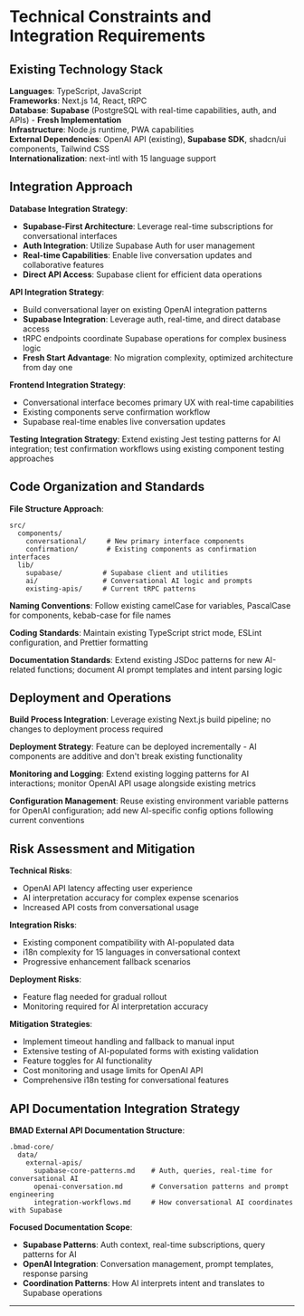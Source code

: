 # Technical Constraints and Integration Requirements

## Existing Technology Stack

**Languages**: TypeScript, JavaScript  
**Frameworks**: Next.js 14, React, tRPC  
**Database**: **Supabase** (PostgreSQL with real-time capabilities, auth, and APIs) - **Fresh Implementation**  
**Infrastructure**: Node.js runtime, PWA capabilities  
**External Dependencies**: OpenAI API (existing), **Supabase SDK**, shadcn/ui components, Tailwind CSS  
**Internationalization**: next-intl with 15 language support  

## Integration Approach

**Database Integration Strategy**: 
- **Supabase-First Architecture**: Leverage real-time subscriptions for conversational interfaces
- **Auth Integration**: Utilize Supabase Auth for user management
- **Real-time Capabilities**: Enable live conversation updates and collaborative features
- **Direct API Access**: Supabase client for efficient data operations

**API Integration Strategy**: 
- Build conversational layer on existing OpenAI integration patterns
- **Supabase Integration**: Leverage auth, real-time, and direct database access
- tRPC endpoints coordinate Supabase operations for complex business logic
- **Fresh Start Advantage**: No migration complexity, optimized architecture from day one

**Frontend Integration Strategy**: 
- Conversational interface becomes primary UX with real-time capabilities
- Existing components serve confirmation workflow
- Supabase real-time enables live conversation updates

**Testing Integration Strategy**: Extend existing Jest testing patterns for AI integration; test confirmation workflows using existing component testing approaches

## Code Organization and Standards

**File Structure Approach**:
```
src/
  components/
    conversational/     # New primary interface components
    confirmation/       # Existing components as confirmation interfaces
  lib/
    supabase/          # Supabase client and utilities
    ai/                # Conversational AI logic and prompts
    existing-apis/     # Current tRPC patterns
```

**Naming Conventions**: Follow existing camelCase for variables, PascalCase for components, kebab-case for file names

**Coding Standards**: Maintain existing TypeScript strict mode, ESLint configuration, and Prettier formatting

**Documentation Standards**: Extend existing JSDoc patterns for new AI-related functions; document AI prompt templates and intent parsing logic

## Deployment and Operations

**Build Process Integration**: Leverage existing Next.js build pipeline; no changes to deployment process required

**Deployment Strategy**: Feature can be deployed incrementally - AI components are additive and don't break existing functionality

**Monitoring and Logging**: Extend existing logging patterns for AI interactions; monitor OpenAI API usage alongside existing metrics

**Configuration Management**: Reuse existing environment variable patterns for OpenAI configuration; add new AI-specific config options following current conventions

## Risk Assessment and Mitigation

**Technical Risks**: 
- OpenAI API latency affecting user experience
- AI interpretation accuracy for complex expense scenarios  
- Increased API costs from conversational usage

**Integration Risks**:
- Existing component compatibility with AI-populated data
- i18n complexity for 15 languages in conversational context
- Progressive enhancement fallback scenarios

**Deployment Risks**:
- Feature flag needed for gradual rollout
- Monitoring required for AI interpretation accuracy

**Mitigation Strategies**:
- Implement timeout handling and fallback to manual input
- Extensive testing of AI-populated forms with existing validation
- Feature toggles for AI functionality
- Cost monitoring and usage limits for OpenAI API
- Comprehensive i18n testing for conversational features

## API Documentation Integration Strategy

**BMAD External API Documentation Structure**:
```
.bmad-core/
  data/
    external-apis/
      supabase-core-patterns.md    # Auth, queries, real-time for conversational AI
      openai-conversation.md       # Conversation patterns and prompt engineering
      integration-workflows.md     # How conversational AI coordinates with Supabase
```

**Focused Documentation Scope**:
- **Supabase Patterns**: Auth context, real-time subscriptions, query patterns for AI
- **OpenAI Integration**: Conversation management, prompt templates, response parsing
- **Coordination Patterns**: How AI interprets intent and translates to Supabase operations

---
